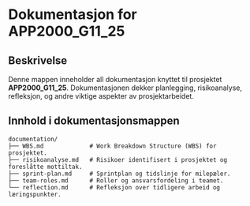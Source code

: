 # Dokumentasjon for APP2000_G11_25

## Beskrivelse
Denne mappen inneholder all dokumentasjon knyttet til prosjektet **APP2000_G11_25**. Dokumentasjonen dekker planlegging, risikoanalyse, refleksjon, og andre viktige aspekter av prosjektarbeidet.

## Innhold i dokumentasjonsmappen
```plaintext
documentation/
├── WBS.md             # Work Breakdown Structure (WBS) for prosjektet.
├── risikoanalyse.md   # Risikoer identifisert i prosjektet og foreslåtte mottiltak.
├── sprint-plan.md     # Sprintplan og tidslinje for milepæler.
├── team-roles.md      # Roller og ansvarsfordeling i teamet.
└── reflection.md      # Refleksjon over tidligere arbeid og læringspunkter.

